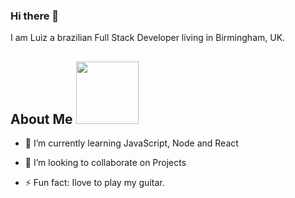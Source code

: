 ### Hi there 👋

I am Luiz a brazilian Full Stack Developer living in Birmingham, UK.
<h2> About Me <img src = "https://media0.giphy.com/media/KDDpcKigbfFpnejZs6/giphy.gif?cid=ecf05e47oy6f4zjs8g1qoiystc56cu7r9tb8a1fe76e05oty&rid=giphy.gif" width = 100px></h2>
  
- 🌱 I’m currently learning JavaScript, Node and React
  
- 👯 I’m looking to collaborate on Projects
  
- ⚡ Fun fact: Ilove to play my guitar.
